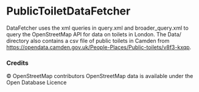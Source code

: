 # PublicToiletDataFetcher

DataFetcher uses the xml queries in query.xml and broader_query.xml to query the OpenStreetMap API for data on toilets in London.
The Data/ directory also contains a csv file of public toilets in Camden from https://opendata.camden.gov.uk/People-Places/Public-toilets/v8f3-kxqp.

### Credits
© OpenStreetMap contributors
OpenStreetMap data is available under the Open Database Licence


